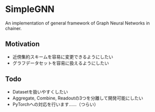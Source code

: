 # SimpleGNN
An implementation of general framework of Graph Neural Networks in chainer.

## Motivation
- 近傍集約スキームを容易に変更できるようにしたい
- グラフデータセットを容易に扱えるようにしたい

## Todo
- Datasetを扱いやすくしたい
- Aggregate, Combine, Readoutの3つを分離して開発可能にしたい
- PyTorchへの対応を行います……（つらい）
